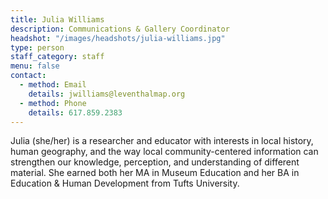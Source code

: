 ```yaml
---
title: Julia Williams
description: Communications & Gallery Coordinator
headshot: "/images/headshots/julia-williams.jpg"
type: person
staff_category: staff
menu: false
contact:
  - method: Email
    details: jwilliams@leventhalmap.org
  - method: Phone
    details: 617.859.2383
---
```


Julia (she/her) is a researcher and educator with interests in local history, human geography, and the way local community-centered information can strengthen our knowledge, perception, and understanding of different material. She earned both her MA in Museum Education and her BA in Education & Human Development from Tufts University.
